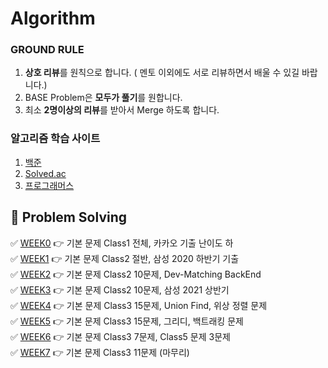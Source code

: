 # Algorithm

### GROUND RULE
1. **상호 리뷰**를 원칙으로 합니다. ( 멘토 이외에도 서로 리뷰하면서 배울 수 있길 바랍니다.)
2. BASE Problem은 **모두가 풀기**를 원합니다.
3. 최소 **2명이상의 리뷰**를 받아서 Merge 하도록 합니다.
  
### 알고리즘 학습 사이트 

1. [백준](https://www.acmicpc.net)
2. [Solved.ac](https://solved.ac)  
3. [프로그래머스](https://programmers.co.kr)  


## :dolphin: Problem Solving

✅  [WEEK0](https://github.com/Dev-StudyGroup/Algorithm/tree/main/Week_0) 👉 기본 문제 Class1 전체, 카카오 기출 난이도 하  
✅  [WEEK1](https://github.com/Dev-StudyGroup/Algorithm/tree/main/Week_1) 👉 기본 문제 Class2 절반, 삼성 2020 하반기 기출  
✅  [WEEK2](https://github.com/Dev-StudyGroup/Algorithm/tree/main/Week_2) 👉 기본 문제 Class2 10문제, Dev-Matching BackEnd  
✅  [WEEK3](https://github.com/Dev-StudyGroup/Algorithm/tree/main/Week_3) 👉 기본 문제 Class2 10문제, 삼성 2021 상반기  
✅  [WEEK4](https://github.com/Dev-StudyGroup/Algorithm/tree/main/Week_4) 👉 기본 문제 Class3 15문제, Union Find, 위상 정렬 문제  
✅  [WEEK5](https://github.com/Dev-StudyGroup/Algorithm/tree/main/Week_5) 👉 기본 문제 Class3 15문제, 그리디, 백트래킹 문제   
✅  [WEEK6](https://github.com/Dev-StudyGroup/Algorithm/tree/main/Week_6) 👉 기본 문제 Class3 7문제, Class5 문제 3문제  
✅  [WEEK7](https://github.com/Dev-StudyGroup/Algorithm/tree/main/Week_7) 👉 기본 문제 Class3 11문제 (마무리)  


